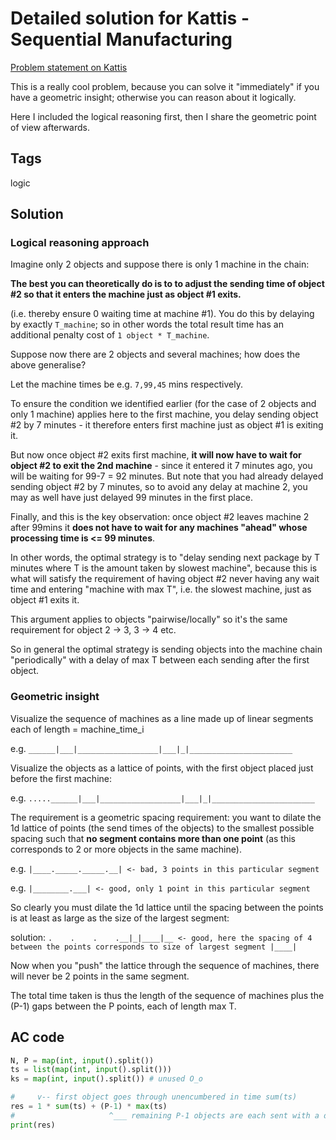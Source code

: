 # Detailed solution for Kattis - Sequential Manufacturing

[Problem statement on Kattis](https://open.kattis.com/problems/sequentialmanufacturing)

This is a really cool problem, because you can solve it "immediately" if you have a geometric insight; otherwise you can reason about it logically.

Here I included the logical reasoning first, then I share the geometric point of view afterwards.

## Tags

logic

## Solution

### Logical reasoning approach

Imagine only 2 objects and suppose there is only 1 machine in the chain:

**The best you can theoretically do is to to adjust the sending time of object #2 so that it enters the machine just as object #1 exits.**

(i.e. thereby ensure 0 waiting time at machine #1). You do this by delaying by exactly `T_machine`; so in other words the total result time has
an additional penalty cost of `1 object * T_machine`.

Suppose now there are 2 objects and several machines; how does the above generalise?

Let the machine times be e.g. `7,99,45` mins respectively.

To ensure the condition we identified earlier (for the case of 2 objects and only 1 machine) applies here to the first machine, you delay sending object #2 by 7 minutes - it therefore enters first machine just as object #1 is exiting it.

But now once object #2 exits first machine, **it will now have to wait for object #2 to exit the 2nd machine** - since it entered it 7 minutes ago, you will be waiting for 99-7 = 92 minutes. But note that you had already delayed sending object #2 by 7 minutes, so to avoid any delay at machine 2, you may as well have just delayed 99 minutes in the first place.

Finally, and this is the key observation: once object #2 leaves machine 2 after 99mins it **does not have to wait for any machines "ahead" whose processing time is <= 99 minutes**.

In other words, the optimal strategy is to "delay sending next package by T minutes where T is the amount taken by slowest machine", because this is
what will satisfy the requirement of having object #2 never having any wait time and entering "machine with max T", i.e. the slowest machine, just as object #1 exits it.

This argument applies to objects "pairwise/locally" so it's the same requirement for object 2 -> 3, 3 -> 4 etc.

So in general the optimal strategy is sending objects into the machine chain "periodically" with a delay of max T between each sending after the first object.

### Geometric insight

Visualize the sequence of machines as a line made up of linear segments each of length = machine_time_i

e.g. `______|___|__________________|___|_|_______________________`

Visualize the objects as a lattice of points, with the first object placed just before the first machine:

e.g. `.....______|___|__________________|___|_|_______________________`

The requirement is a geometric spacing requirement: you want to dilate the 1d lattice of points (the send times of the objects) to the smallest possible spacing such that **no segment contains more than one point** (as this corresponds to 2 or more objects in the same machine).

e.g. `|____._____._____.__| <- bad, 3 points in this particular segment`

e.g. `|________.___| <- good, only 1 point in this particular segment`

So clearly you must dilate the 1d lattice until the spacing between the points is at least as large as the size of the largest segment:

solution: `.    .    .    .__|_|____|__ <- good, here the spacing of 4 between the points corresponds to size of largest segment |____|`

Now when you "push" the lattice through the sequence of machines, there will never be 2 points in the same segment.

The total time taken is thus the length of the sequence of machines plus the (P-1) gaps between the P points, each of length max T.

## AC code

```python
N, P = map(int, input().split())
ts = list(map(int, input().split()))
ks = map(int, input().split()) # unused O_o

#     v-- first object goes through unencumbered in time sum(ts)
res = 1 * sum(ts) + (P-1) * max(ts)
#                     ^___ remaining P-1 objects are each sent with a delay of max_machine_time after the first one
print(res)
```